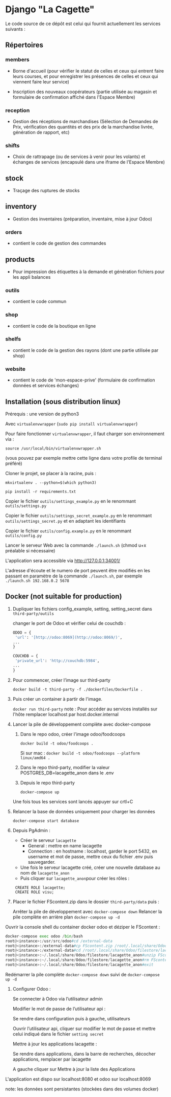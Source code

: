 # Django "La Cagette"

Le code source de ce dépôt est celui qui fournit actuellement les services suivants :

## Répertoires
### members

* Borne d'accueil (pour vérifier le statut de celles et ceux qui entrent faire leurs courses, et pour enregistrer les présences de celles et ceux qui viennent faire leur service)

* Inscription des nouveaux coopérateurs (partie utilisée au magasin et formulaire de confirmation affiché dans l'Espace Membre)

### reception

* Gestion des réceptions de marchandises (Sélection de Demandes de Prix, vérification des quantités et des prix de la marchandise livrée, génération de rapport, etc)

### shifts

* Choix de rattrapage (ou de services à venir pour les volants) et échanges de services (encapsulé dans une iframe de l'Espace Membre)

## stock

* Traçage des ruptures de stocks

## inventory

* Gestion des inventaires (préparation, inventaire, mise à jour Odoo)

### orders

* contient le code de gestion des commandes

## products

* Pour impression des étiquettes à la demande et génération fichiers pour les appli balances

### outils

* contient le code commun

### shop

* contient le code de la boutique en ligne

### shelfs

* contient le code de la gestion des rayons (dont une partie utilisée par shop)

### website

* contient le code de 'mon-espace-prive' (formulaire de confirmation données et services échanges)


## Installation (sous distribution linux)

Prérequis : une version de python3

Avec `virtualenvwrapper` (`sudo pip install virtualenvwrapper`)

Pour faire fonctionner `virtualenvwrapper`, il faut charger son environnement via :

```
source /usr/local/bin/virtualenvwrapper.sh
```

(vous pouvez par exemple mettre cette ligne dans votre profile de terminal préféré)

Cloner le projet, se placer à la racine, puis :

```
mkvirtualenv . --python=$(which python3)

pip install -r requirements.txt
```

Copier le fichier `outils/settings_example.py` en le renommant `outils/settings.py`

Copier le fichier `outils/settings_secret_example.py` en le renommant `outils/settings_secret.py` et en adaptant les identifiants

Copier le fichier `outils/config.example.py` en le renommant `outils/config.py`

Lancer le serveur Web avec la commande `./launch.sh` (chmod u+x préalable si nécessaire)

L'application sera accessible via http://127.0.0.1:34001/

L'adresse d'écoute et le numero de port peuvent être modifiés  en les passant en paramètre de la commande  `./launch.sh`, par exemple `./launch.sh 192.168.0.2 5678`


## Docker (not suitable for production)

1. Dupliquer les fichiers config_example, setting, setting_secret dans `third-party/outils`

    changer le port de Odoo et vérifier celui de couchdb :

    ```python
    ODOO = {
     'url': '[http://odoo:8069](http://odoo:8069/)',
    ...
    }

    COUCHDB = {
     'private_url': 'http://couchdb:5984',
    ...
    }
    ```

2. Pour commencer, créer l’image sur third-party

    `docker build -t third-party -f ./dockerfiles/Dockerfile .`

3.  Puis créer un container à partir de l'image.

    `docker run third-party`
    note : Pour accéder au services installés sur l'hôte remplacer localhost par host.docker.internal

4.  Lancer la pile de développement complète avec docker-compose
    1. Dans le repo odoo, créer l'image odoo/foodcoops

        `docker build -t odoo/foodcoops .`

        Si sur mac : `docker build -t odoo/foodcoops --platform linux/amd64 .`

    2. Dans le repo third-party, modifier la valeur POSTGRES_DB=lacagette_anon dans le .env
    3. Depuis le repo third-party

        `docker-compose up`


    Une fois tous les services sont lancés appuyer sur crtl+C

5.  Relancer la base de données uniquement pour charger les données

    `docker-compose start database`

6. Depuis PgAdmin :
    - Créer le serveur `lacagette`
        - General : mettre en name lacagette
        - Connection : en hostname : localhost, garder le port 5432, en username et mot de passe, mettre ceux du fichier .env puis sauvegarder.
    - Une fois le serveur lacagette créé, créer une nouvelle database au nom de `lacagette_anon`
    - Puis cliquer sur `lacagette_anon`pour créer les rôles :

    ```
     CREATE ROLE lacagette;
     CREATE ROLE visu;
    ```

7. Placer le fichier FScontent.zip dans le dossier `third-party/data` puis :

    Arrêter la pile de développement avec `docker-compose down`
    Relancer la pile complète en arrière plan `docker-compose up -d`


Ouvrir la console shell du container docker odoo et déziper le FScontent :

```python
docker-compose exec odoo /bin/bash
root@<instance>:/usr/src/odoo#cd /external-data
root@<instance>:/external-data#cp FScontent.zip /root/.local/share/Odoo/filestore/lacagette_anon/
root@<instance>:/external-data#cd /root/.local/share/Odoo/filestore/lacagette_anon/
root@<instance>:~/.local/share/Odoo/filestore/lacagette_anon#unzip FScontent.zip
root@<instance>:~/.local/share/Odoo/filestore/lacagette_anon#rm FScontent.zip
root@<instance>:~/.local/share/Odoo/filestore/lacagette_anon#exit
```

Redémarrer la pile complète `docker-compose down` suivi de `docker-compose up -d`

1. Configurer Odoo :

    Se connecter à Odoo via l’utilisateur admin

    Modifier le mot de passe de l’utilisateur api :

    Se rendre dans configuration puis à gauche, utilisateurs

    Ouvrir l’utilisateur api, cliquer sur modifier le mot de passe et mettre celui indiqué dans le fichier `setting secret`

    Mettre à jour les applications lacagette :

    Se rendre dans applications, dans la barre de recherches, décocher applications, remplacer par lacagette

    A gauche cliquer sur Mettre à jour la liste des Applications


L'application est dispo sur localhost:8080 et odoo sur localhost:8069

note: les données sont persistantes (stockées dans des volumes docker)
